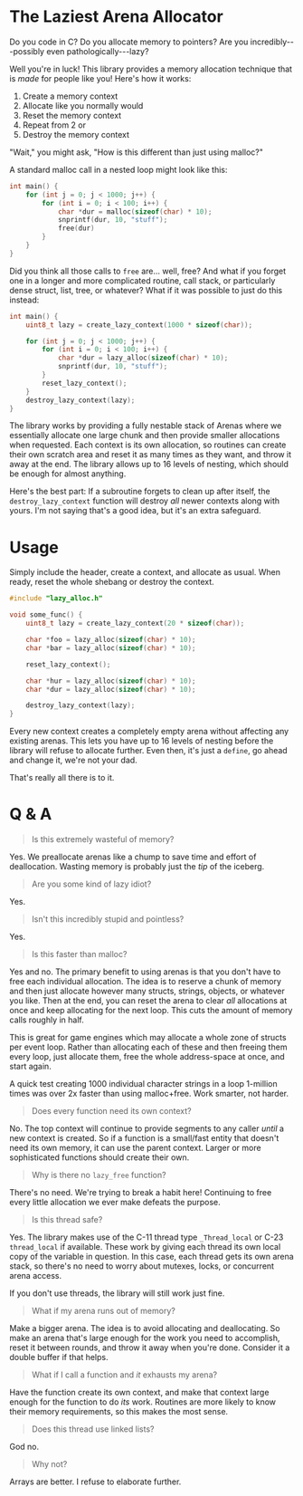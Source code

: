 # The Laziest Arena Allocator

Do you code in C? Do you allocate memory to pointers? Are you incredibly---possibly even pathologically---lazy?

Well you're in luck! This library provides a memory allocation technique that is _made_ for people like you! Here's how it works:

1. Create a memory context
2. Allocate like you normally would
3. Reset the memory context
4. Repeat from 2 or
5. Destroy the memory context

"Wait," you might ask, "How is this different than just using malloc?"

A standard malloc call in a nested loop might look like this:

```c
int main() {
    for (int j = 0; j < 1000; j++) {
        for (int i = 0; i < 100; i++) {
            char *dur = malloc(sizeof(char) * 10);
            snprintf(dur, 10, "stuff");
            free(dur)
        }
    }
}
```

Did you think all those calls to `free` are... well, free? And what if you forget one in a longer and more complicated routine, call stack, or particularly dense struct, list, tree, or whatever? What if it was possible to just do this instead:

```c
int main() {
    uint8_t lazy = create_lazy_context(1000 * sizeof(char));

    for (int j = 0; j < 1000; j++) {
        for (int i = 0; i < 100; i++) {
            char *dur = lazy_alloc(sizeof(char) * 10);
            snprintf(dur, 10, "stuff");
        }
        reset_lazy_context();
    }
    destroy_lazy_context(lazy);
}
```

The library works by providing a fully nestable stack of Arenas where we essentially allocate one large chunk and then provide smaller allocations when requested. Each context is its own allocation, so routines can create their own scratch area and reset it as many times as they want, and throw it away at the end. The library allows up to 16 levels of nesting, which should be enough for almost anything.

Here's the best part: If a subroutine forgets to clean up after itself, the `destroy_lazy_context` function will destroy _all_ newer contexts along with yours. I'm not saying that's a good idea, but it's an extra safeguard.

# Usage

Simply include the header, create a context, and allocate as usual. When ready, reset the whole shebang or destroy the context.

```c
#include "lazy_alloc.h"

void some_func() {
    uint8_t lazy = create_lazy_context(20 * sizeof(char));

    char *foo = lazy_alloc(sizeof(char) * 10);
    char *bar = lazy_alloc(sizeof(char) * 10);

    reset_lazy_context();

    char *hur = lazy_alloc(sizeof(char) * 10);
    char *dur = lazy_alloc(sizeof(char) * 10);

    destroy_lazy_context(lazy);
}
```

Every new context creates a completely empty arena without affecting any existing arenas. This lets you have up to 16 levels of nesting before the library will refuse to allocate further. Even then, it's just a `define`, go ahead and change it, we're not your dad.

That's really all there is to it.

# Q & A

> Is this extremely wasteful of memory?

Yes. We preallocate arenas like a chump to save time and effort of deallocation. Wasting memory is probably just the _tip_ of the iceberg.

> Are you some kind of lazy idiot?

Yes.

> Isn't this incredibly stupid and pointless?

Yes.

> Is this faster than malloc?

Yes and no. The primary benefit to using arenas is that you don't have to free each individual allocation. The idea is to reserve a chunk of memory and then just allocate however many structs, strings, objects, or whatever you like. Then at the end, you can reset the arena to clear _all_ allocations at once and keep allocating for the next loop. This cuts the amount of memory calls roughly in half.

This is great for game engines which may allocate a whole zone of structs per event loop. Rather than allocating each of these and then freeing them every loop, just allocate them, free the whole address-space at once, and start again.

A quick test creating 1000 individual character strings in a loop 1-million times was over 2x faster than using malloc+free. Work smarter, not harder.

> Does every function need its own context?

No. The top context will continue to provide segments to any caller _until_ a new context is created. So if a function is a small/fast entity that doesn't need its own memory, it can use the parent context. Larger or more sophisticated functions should create their own.

> Why is there no `lazy_free` function?

There's no need. We're trying to break a habit here! Continuing to free every little allocation we ever make defeats the purpose.

> Is this thread safe?

Yes. The library makes use of the C-11 thread type `_Thread_local` or C-23 `thread_local` if available. These work by giving each thread its own local copy of the variable in question. In this case, each thread gets its own arena stack, so there's no need to worry about mutexes, locks, or concurrent arena access.

If you don't use threads, the library will still work just fine.

> What if my arena runs out of memory?

Make a bigger arena. The idea is to avoid allocating and deallocating. So make an arena that's large enough for the work you need to accomplish, reset it between rounds, and throw it away when you're done. Consider it a double buffer if that helps.

> What if I call a function and _it_ exhausts my arena?

Have the function create its own context, and make that context large enough for the function to do _its_ work. Routines are more likely to know their memory requirements, so this makes the most sense.

> Does this thread use linked lists?

God no.

> Why not?

Arrays are better. I refuse to elaborate further.
